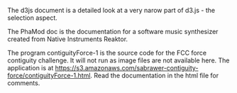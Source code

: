 The d3js document is a detailed look at a very narow part of d3.js - the selection aspect.

The PhaMod doc is the documentation for a software music synthesizer created from Native Instruments Reaktor.

The program contiguityForce-1 is the source code for the FCC force contiguity challenge. It will not run as image files are not available here. The application is at 	https://s3.amazonaws.com/sabrawer-contiguity-force/contiguityForce-1.html. Read the documentation in the html file for comments.
